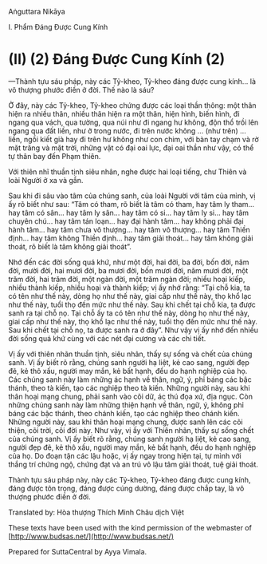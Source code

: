 Aṅguttara Nikāya

I. Phẩm Ðáng Ðược Cung Kính

# (II) (2) Ðáng Ðược Cung Kính (2)

—Thành tựu sáu pháp, này các Tỷ-kheo, Tỷ-kheo đáng được cung kính... là vô thượng phước điền ở đời. Thế nào là sáu?

Ở đây, này các Tỷ-kheo, Tỷ-kheo chứng được các loại thần thông: một thân hiện ra nhiều thân, nhiều thân hiện ra một thân, hiện hình, biến hình, đi ngang qua vách, qua tường, qua núi như đi ngang hư không, độn thổ trồi lên ngang qua đất liền, như ở trong nước, đi trên nước không … (như trên) … liền, ngồi kiết già hay đi trên hư không như con chim, với bàn tay chạm và rờ mặt trăng và mặt trời, những vật có đại oai lực, đại oai thần như vậy, có thể tự thân bay đến Phạm thiên.

Với thiên nhĩ thuần tịnh siêu nhân, nghe được hai loại tiếng, chư Thiên và loài Người ở xa và gần.

Sau khi đi sâu vào tâm của chúng sanh, của loài Người với tâm của mình, vị ấy rõ biết như sau: “Tâm có tham, rõ biết là tâm có tham, hay tâm ly tham... hay tâm có sân... hay tâm ly sân... hay tâm có si... hay tâm ly si... hay tâm chuyên chú... hay tâm tán loạn... hay đại hành tâm... hay không phải đại hành tâm... hay tâm chưa vô thượng... hay tâm vô thượng... hay tâm Thiền định... hay tâm không Thiền định... hay tâm giải thoát... hay tâm không giải thoát, rõ biết là tâm không giải thoát”.

Nhớ đến các đời sống quá khứ, như một đời, hai đời, ba đời, bốn đời, năm đời, mười đời, hai mươi đời, ba mươi đời, bốn mươi đời, năm mươi đời, một trăm đời, hai trăm đời, một ngàn đời, một trăm ngàn đời; nhiều hoại kiếp, nhiều thành kiếp, nhiều hoại và thành kiếp; vị ấy nhớ rằng: “Tại chỗ kia, ta có tên như thế này, dòng họ như thế này, giai cấp như thế này, thọ khổ lạc như thế này, tuổi thọ đến mức như thế này. Sau khi chết tại chỗ kia, ta được sanh ra tại chỗ nọ. Tại chỗ ấy ta có tên như thế này, dòng họ như thế này, giai cấp như thế này, thọ khổ lạc như thế này, tuổi thọ đến mức như thế này. Sau khi chết tại chỗ nọ, ta được sanh ra ở đây”. Như vậy vị ấy nhớ đến nhiều đời sống quá khứ cùng với các nét đại cương và các chi tiết.

Vị ấy với thiên nhãn thuần tịnh, siêu nhân, thấy sự sống và chết của chúng sanh. Vị ấy biết rõ rằng, chúng sanh người hạ liệt, kẻ cao sang, người đẹp đẽ, kẻ thô xấu, người may mắn, kẻ bất hạnh, đều do hạnh nghiệp của họ. Các chúng sanh này làm những ác hạnh về thân, ngữ, ý, phỉ báng các bậc thánh, theo tà kiến, tạo các nghiệp theo tà kiến. Những người này, sau khi thân hoại mạng chung, phải sanh vào cõi dữ, ác thú đọa xứ, địa ngục. Còn những chúng sanh này làm những thiện hạnh về thân, ngữ, ý, không phỉ báng các bậc thánh, theo chánh kiến, tạo các nghiệp theo chánh kiến. Những người này, sau khi thân hoại mạng chung, được sanh lên các cõi thiện, cõi trời, cõi đời này. Như vậy, vị ấy với Thiên nhãn, thấy sự sống chết của chúng sanh. Vị ấy biết rõ rằng, chúng sanh người hạ liệt, kẻ cao sang, người đẹp đẽ, kẻ thô xấu, người may mắn, kẻ bất hạnh, đều do hạnh nghiệp của họ. Do đoạn tận các lậu hoặc, vị ấy ngay trong hiện tại, tự mình với thắng trí chứng ngộ, chứng đạt và an trú vô lậu tâm giải thoát, tuệ giải thoát.

Thành tựu sáu pháp này, này các Tỷ-kheo, Tỷ-kheo đáng được cung kính, đáng được tôn trọng, đáng được cúng dường, đáng được chắp tay, là vô thượng phước điền ở đời.

Translated by: Hòa thượng Thích Minh Châu dịch Việt

These texts have been used with the kind permission of the webmaster of [http://www.budsas.net/](http://www.budsas.net/)

Prepared for SuttaCentral by Ayya Vimala.